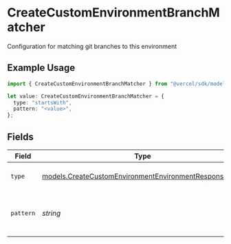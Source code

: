 # CreateCustomEnvironmentBranchMatcher

Configuration for matching git branches to this environment

## Example Usage

```typescript
import { CreateCustomEnvironmentBranchMatcher } from "@vercel/sdk/models/createcustomenvironmentop.js";

let value: CreateCustomEnvironmentBranchMatcher = {
  type: "startsWith",
  pattern: "<value>",
};
```

## Fields

| Field                                                                                                                | Type                                                                                                                 | Required                                                                                                             | Description                                                                                                          |
| -------------------------------------------------------------------------------------------------------------------- | -------------------------------------------------------------------------------------------------------------------- | -------------------------------------------------------------------------------------------------------------------- | -------------------------------------------------------------------------------------------------------------------- |
| `type`                                                                                                               | [models.CreateCustomEnvironmentEnvironmentResponseType](../models/createcustomenvironmentenvironmentresponsetype.md) | :heavy_check_mark:                                                                                                   | The type of matching to perform                                                                                      |
| `pattern`                                                                                                            | *string*                                                                                                             | :heavy_check_mark:                                                                                                   | The pattern to match against branch names                                                                            |